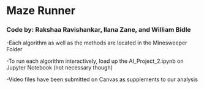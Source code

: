 # Maze Runner
### Code by: Rakshaa Ravishankar, Ilana Zane, and William Bidle

-Each algorithm as well as the methods are located in the Minesweeper Folder

-To run each algorithm interactively, load up the AI_Project_2.ipynb on Jupyter Notebook (not necessary though)

-Video files have been submitted on Canvas as supplements to our analysis
